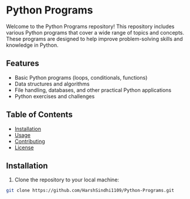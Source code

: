 # Python Programs

Welcome to the Python Programs repository! This repository includes various Python programs that cover a wide range of topics and concepts. These programs are designed to help improve problem-solving skills and knowledge in Python.

## Features

- Basic Python programs (loops, conditionals, functions)
- Data structures and algorithms
- File handling, databases, and other practical Python applications
- Python exercises and challenges

## Table of Contents

- [Installation](#installation)
- [Usage](#usage)
- [Contributing](#contributing)
- [License](#license)

## Installation

1. Clone the repository to your local machine:

```bash
git clone https://github.com/HarshSindhi1109/Python-Programs.git
